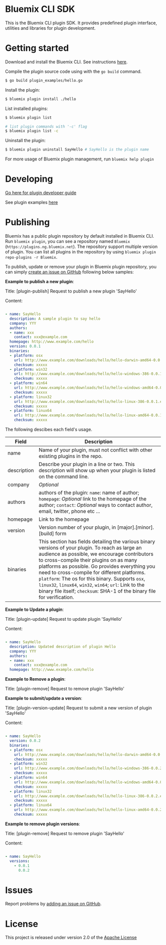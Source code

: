 # Bluemix CLI SDK

This is the Bluemix CLI plugin SDK. It provides predefined plugin interface, utilities and libraries for plugin development.

# Getting started

Download and install the Bluemix CLI. See instructions [here](https://clis.ng.bluemix.net).

Compile the plugin source code using with the `go build` command.

```bash
$ go build plugin_examples/hello.go
```

Install the plugin:

```bash
$ bluemix plugin install ./hello
```

List installed plugins:

```bash
$ bluemix plugin list

# list plugin commands with '-c' flag
$ bluemix plugin list -c
```

Uninstall the plugin:

```bash
$ bluemix plugin uninstall SayHello # SayHello is the plugin name
```

For more usage of Bluemix plugin management, run `bluemix help plugin`

# Developing

[Go here for plugin developer guide](https://github.com/IBM-Bluemix/bluemix-cli-sdk/blob/master/docs/plugin_developer_guide.md)

See plugin examples [here](https://github.com/IBM-Bluemix/bluemix-cli-sdk/tree/master/plugin_examples)

# Publishing

Bluemix has a public plugin repository by default installed in Bluemix CLI. Run `bluemix plugin`, you can see a repository named `Bluemix` (`https://plugins.ng.bluemix.net`). The repository support multiple version of plugin. You can list all plugins in the repository by using `bluemix plugin repo-plugins -r Bluemix`.

To publish, update or remove your plugin in Bluemix plugin repository, you can simply [create an issue on GitHub](https://github.com/IBM-Bluemix/bluemix-cli-sdk/issues/new) following below samples:

**Example to publish a new plugin**:

Title: [plugin-publish] Request to publish a new plugin 'SayHello'

Content:

```yaml

- name: SayHello
  description: A sample plugin to say hello
  company: YYY
  authors:
  - name: xxx
    contact: xxx@example.com
  homepage: http://www.example.com/hello
  version: 0.0.1
  binaries:
  - platform: osx
    url: http://www.example.com/downloads/hello/hello-darwin-amd64-0.0.1
    checksum: xxxxx
  - platform: win32
    url: http://www.example.com/downloads/hello/hello-windows-386-0.0.1.exe
    checksum: xxxxx
  - platform: win64
    url: http://www.example.com/downloads/hello/hello-windows-amd64-0.0.1.exe
    checksum: xxxxx
  - platform: linux32
    url: http://www.example.com/downloads/hello/hello-linux-386-0.0.1.exe
    checksum: xxxxx
  - platform: linux64
    url: http://www.example.com/downloads/hello/hello-linux-amd64-0.0.1.exe
    checksum: xxxxx
```

The following descibes each field's usage.

Field | Description
------ | ---------
name | Name of your plugin, must not conflict with other existing plugins in the repo.
description | Describe your plugin in a line or two. This description will show up when your plugin is listed on the command line.
company | *Optional*
authors | authors of the plugin: `name`: name of author; `homepage`: *Optional* link to the homepage of the author; `contact`: *Optional* ways to contact author, email, twitter, phone etc ...
homepage | Link to the homepage
version | Version number of your plugin, in [major].[minor].[build] form
binaries | This section has fields detailing the various binary versions of your plugin. To reach as large an audience as possible, we encourage contributors to cross-compile their plugins on as many platforms as possible. Go provides everything you need to cross-compile for different platforms. `platform`: The os for this binary. Supports `osx`, `linux32`, `linux64`, `win32`, `win64`; `url`: Link to the binary file itself; `checksum`: SHA-1 of the binary file for verification.

**Example to Update a plugin**:

Title: [plugin-update] Request to update plugin 'SayHello'

Content:

```yaml

- name: SayHello
  description: Updated description of plugin Hello
  company: YYY
  authors:
  - name: xxx
    contact: xxx@example.com
  homepage: http://www.example.com/hello
```

**Example to Remove a plugin**:

Title: [plugin-remove] Request to remove plugin 'SayHello'


**Example to submit/update a version**:

Title: [plugin-version-update] Request to submit a new version of plugin 'SayHello'

Content:

```yaml

- name: SayHello
  version: 0.0.2
  binaries:
  - platform: osx
    url: http://www.example.com/downloads/hello/hello-darwin-amd64-0.0.2
    checksum: xxxxx
  - platform: win32
    url: http://www.example.com/downloads/hello/hello-windows-386-0.0.2.exe
    checksum: xxxxx
  - platform: win64
    url: http://www.example.com/downloads/hello/hello-windows-amd64-0.0.2.exe
    checksum: xxxxx
  - platform: linux32
    url: http://www.example.com/downloads/hello/hello-linux-386-0.0.2.exe
    checksum: xxxxx
  - platform: linux64
    url: http://www.example.com/downloads/hello/hello-linux-amd64-0.0.2.exe
    checksum: xxxxx
```

**Example to remove plugin versions**:

Title: [plugin-remove] Request to remove plugin 'SayHello'

Content:

```yaml

- name: SayHello
  versions:
    - 0.0.1
      0.0.2
```

# Issues

Report problems by [adding an issue on GitHub](https://github.com/IBM-Bluemix/bluemix-cli-sdk/issues/new).

# License

This project is released under version 2.0 of the [Apache License](https://github.com/IBM-Bluemix/bluemix-cli-sdk/blob/master/LICENSE)





